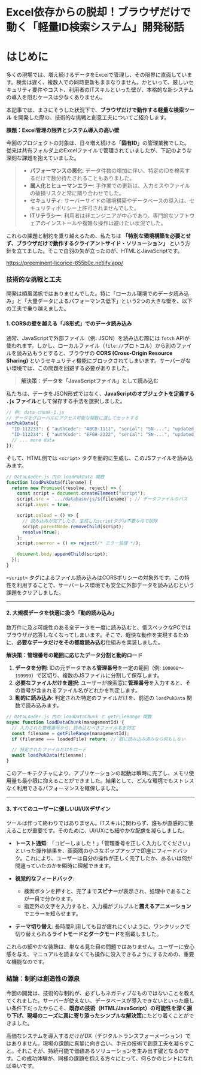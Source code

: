 # Excel依存からの脱却！ブラウザだけで動く「軽量ID検索システム」開発秘話

# はじめに

多くの現場では、増え続けるデータをExcelで管理し、その限界に直面しています。検索は遅く、複数人での同時更新もままなりません。かといって、厳しいセキュリティ要件やコスト、利用者のITスキルといった壁が、本格的な新システムの導入を阻むケースは少なくありません。

本記事では、まさにそうした状況下で、**ブラウザだけで動作する軽量な検索ツール** を開発した際の、技術的な挑戦と創意工夫についてご紹介します。

**課題：Excel管理の限界とシステム導入の高い壁**

今回のプロジェクトの対象は、日々増え続ける「**固有ID**」の管理業務でした。従来は共有フォルダ上のExcelファイルで管理されていましたが、下記のような深刻な課題を抱えていました。

>* **パフォーマンスの悪化**: データ件数の増加に伴い、特定のIDを検索するだけで数分待たされることもありました。
>* **属人化とヒューマンエラー**: 手作業での更新は、入力ミスやファイルの破損リスクと常に隣り合わせでした。
>* **セキュリティ**: サーバーサイドの環境構築やデータベースの導入は、セキュリティポリシー上許可されませんでした。
>* **ITリテラシー**: 利用者は非エンジニアが中心であり、専門的なソフトウェアのインストールや複雑な操作は避けたい状況でした。

これらの課題と制約を乗り越えるため、私たちは **「特別な環境構築を必要とせず、ブラウザだけで動作するクライアントサイド・ソリューション」** という方針を立てました。そこで白羽の矢が立ったのが、HTMLとJavaScriptです。

https://preeminent-licorice-855b0e.netlify.app/

### 技術的な挑戦と工夫

開発は順風満帆ではありませんでした。特に「ローカル環境でのデータ読み込み」と「大量データによるパフォーマンス低下」という2つの大きな壁を、以下の工夫で乗り越えました。

#### 1\. CORSの壁を越える「JS形式」でのデータ読み込み

通常、JavaScriptで外部ファイル（例: JSON）を読み込む際には `fetch` APIが使われます。しかし、ローカルファイル（`file://`プロトコル）から別のファイルを読み込もうとすると、ブラウザの **CORS (Cross-Origin Resource Sharing)** というセキュリティ機能にブロックされてしまいます。サーバーがない環境では、この問題を回避する必要がありました。

>**解決策：データを「JavaScriptファイル」として読み込む**

私たちは、データをJSON形式ではなく、**JavaScriptのオブジェクトを定義する `.js` ファイル**として保存する手法を選択しました。

```javascript
// 例: data-chunk-1.js
// データをグローバルにアクセス可能な関数に渡してセットする
setPukData({
  "ID-112233": { "authCode": "ABCD-1111", "serial": "SN-...", "updated_at": "..." },
  "ID-112234": { "authCode": "EFGH-2222", "serial": "SN-...", "updated_at": "..." }
  // ... more data
});
```

そして、HTML側では `<script>` タグを動的に生成し、このJSファイルを読み込みます。

```javascript
// DataLoader.js 内の loadPukData 関数
function loadPukData(filename) {
  return new Promise((resolve, reject) => {
    const script = document.createElement("script");
    script.src = `.../database/js/${filename}`; // データファイルのパス
    script.async = true;

    script.onload = () => {
      // 読み込みが完了したら、生成したscriptタグは不要なので削除
      script.parentNode.removeChild(script);
      resolve(true);
    };
    script.onerror = () => reject(/* エラー処理 */);

    document.body.appendChild(script);
  });
}
```

`<script>` タグによるファイル読み込みはCORSポリシーの対象外です。この特性を利用することで、サーバーレス環境でも安全に外部データを読み込むという課題をクリアしました。

-----

#### 2\. 大規模データを快適に扱う「動的読み込み」

数万件に及ぶ可能性のある全データを一度に読み込むと、低スペックなPCではブラウザが応答しなくなってしまいます。そこで、軽快な動作を実現するために、**必要なデータだけをその都度読み込む**仕組みを実装しました。

**解決策：管理番号の範囲に応じたデータ分割と動的ロード**

1.  **データを分割**: IDの元データである**管理番号**を一定の範囲（例: `100000`〜`199999`）で区切り、複数のJSファイルに分割して保存します。
2.  **必要なファイルだけを選択**: ユーザーが検索窓に**管理番号**を入力すると、その番号が含まれるファイル名がどれかを判定します。
3.  **動的に読み込み**: 判定された特定のファイルだけを、前述の `loadPukData` 関数で読み込みます。

<!-- end list -->

```javascript
// DataLoader.js 内の loadDataChunk と getFileRange 関数
async function loadDataChunk(managementId) {
  // 入力された管理番号から、読み込むべきファイル名を特定
  const filename = getFileRange(managementId);
  if (filename === loadedFile) return; // 既に読み込み済みなら何もしない

  // 特定されたファイルだけをロード
  await loadPukData(filename);
}
```

このアーキテクチャにより、アプリケーションの起動は瞬時に完了し、メモリ使用量も最小限に抑えることができました。結果として、どんな環境でもストレスなく利用できるパフォーマンスを確保しました。

-----

#### 3\. すべてのユーザーに優しいUI/UXデザイン

ツールは作って終わりではありません。ITスキルに関わらず、誰もが直感的に使えることが重要です。そのために、UI/UXにも細やかな配慮を凝らしました。

  * **トースト通知**: 「コピーしました！」「管理番号を正しく入力してください」といった操作結果を、画面隅の小さなポップアップで即座にフィードバック。これにより、ユーザーは自分の操作が正しく完了したか、あるいは何が間違っていたのかを瞬時に理解できます。

  * **視覚的なフィードバック**:

      * 検索ボタンを押すと、完了まで**スピナー**が表示され、処理中であることが一目で分かります。
      * 指定外の文字を入力すると、入力欄がブルブルと**震えるアニメーション**でエラーを知らせます。

  * **テーマ切り替え**: 長時間利用しても目が疲れにくいように、ワンクリックで切り替えられる**ライトモードとダークモード**を搭載しました。

これらの細やかな装飾は、単なる見た目の問題ではありません。ユーザーに安心感を与え、マニュアルを読まなくても操作に没入できるようにするための、重要な機能なのです。

### 結論：制約は創造性の源泉

今回の開発は、技術的な制約が、必ずしもネガティブなものではないことを教えてくれました。サーバーが使えない、データベースが導入できないといった厳しい条件下だったからこそ、**既存の技術（HTML/JavaScript）の可能性を深く掘り下げ、現場のニーズに真に寄り添ったシンプルな解決策**にたどり着くことができました。

高価なシステムを導入するだけがDX（デジタルトランスフォーメーション）ではありません。現場の課題に真摯に向き合い、手元の技術で創意工夫を凝らすこと。それこそが、持続可能で価値あるソリューションを生み出す鍵となるのです。この成功体験が、同様の課題を抱える方々にとって、何らかのヒントになれば幸いです。